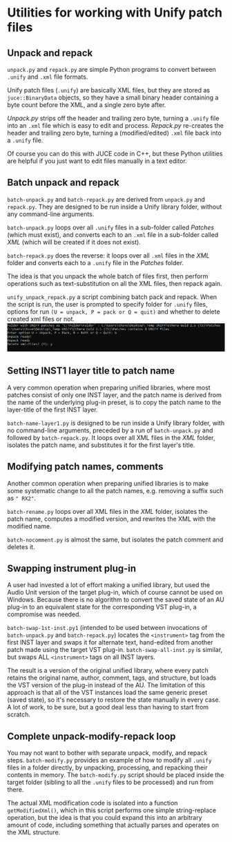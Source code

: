 # Utilities for working with Unify patch files

## Unpack and repack

`unpack.py` and `repack.py` are simple Python programs to convert between `.unify` and `.xml` file formats.

Unify patch files (`.unify`) are basically XML files, but they are stored as `juce::BinaryData` objects, so they have a small binary header containing a byte count before the XML, and a single zero byte after.

*Unpack.py* strips off the header and trailing zero byte, turning a `.unify` file into an `.xml` file which is easy to edit and process. *Repack.py* re-creates the header and trailing zero byte, turning a (modified/edited) `.xml` file back into a `.unify` file.

Of course you can do this with JUCE code in C++, but these Python utilities are helpful if you just want to edit files manually in a text editor.

## Batch unpack and repack

`batch-unpack.py` and `batch-repack.py` are derived from `unpack.py` and `repack.py`. They are designed to be run inside a Unify library folder, without any command-line arguments.

`batch-unpack.py` loops over all `.unify` files in a sub-folder called *Patches* (which must exist), and converts each to an `.xml` file in a sub-folder called *XML* (which will be created if it does not exist).

`batch-repack.py` does the reverse: it loops over all `.xml` files in the *XML* folder and converts each to a `.unify` file in the *Patches* folder.

The idea is that you unpack the whole batch of files first, then perform operations such as text-substitution on all the XML files, then repack again.

`unify_unpack_repack.py` a script combining batch pack and repack. When the script is run, the user is prompted to specify folder for `.unify` files, options for run `(U = unpack, P = pack or Q = quit)` and whether to delete created xml files or not.
![Screenshot](unpack_pack_1.PNG)

## Setting INST1 layer title to patch name

A very common operation when preparing unified libraries, where most patches consist of only one INST layer, and the patch name is derived from the name of the underlying plug-in preset, is to copy the patch name to the layer-title of the first INST layer.

`batch-name-layer1.py` is designed to be run inside a Unify library folder, with no command-line arguments, preceded by a run of `batch-unpack.py` and followed by `batch-repack.py`. It loops over all XML files in the *XML* folder, isolates the patch name, and substitutes it for the first layer's title.

## Modifying patch names, comments

Another common operation when preparing unified libraries is to make some systematic change to all the patch names, e.g. removing a suffix such as `" RX2"`.

`batch-rename.py` loops over all XML files in the *XML* folder, isolates the patch name, computes a modified version, and rewrites the XML with the modified name.

`batch-nocomment.py` is almost the same, but isolates the patch comment and deletes it.

## Swapping instrument plug-in

A user had invested a lot of effort making a unified library, but used the Audio Unit version of the target plug-in, which of course cannot be used on Windows. Because there is no algorithm to convert the saved state of an AU plug-in to an equivalent state for the corresponding VST plug-in, a compromise was needed.

`batch-swap-1st-inst.py1` (intended to be used between invocations of `batch-unpack.py` and `batch-repack.py`) locates the `<instrument>` tag from the first INST layer and swaps it for alternate text, hand-edited from another patch made using the target VST plug-in. `batch-swap-all-inst.py` is similar, but swaps ALL `<instrument>` tags on all INST layers.

The result is a version of the original unified library, where every patch retains the original name, author, comment, tags, and structure, but loads the VST version of the plug-in instead of the AU. The limitation of this approach is that all of the VST instances load the same generic preset (saved state), so it's necessary to restore the state manually in every case. A lot of work, to be sure, but a good deal less than having to start from scratch.

## Complete unpack-modify-repack loop

You may not want to bother with separate unpack, modify, and repack steps. `batch-modify.py` provides an example of how to modify all `.unify` files in a folder directly, by unpacking, processing, and repacking their contents in memory. The `batch-modify.py` script should be placed inside the target folder (sibling to all the `.unify` files to be processed) and run from there.

The actual XML modification code is isolated into a function `getModifiedXml()`, which in this script performs one simple string-replace operation, but the idea is that you could expand this into an arbitrary amount of code, including something that actually parses and operates on the XML structure.